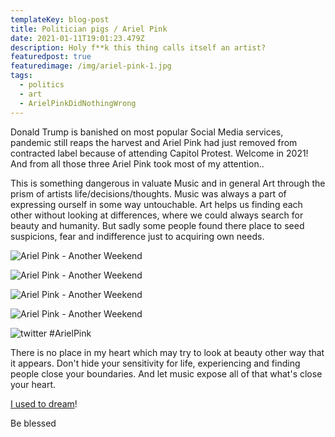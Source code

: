 ```yaml
---
templateKey: blog-post
title: Politician pigs / Ariel Pink
date: 2021-01-11T19:01:23.479Z
description: Holy f**k this thing calls itself an artist?
featuredpost: true
featuredimage: /img/ariel-pink-1.jpg
tags:
  - politics
  - art
  - ArielPinkDidNothingWrong
---
```

Donald Trump is banished on most popular Social Media services, pandemic still reaps the harvest and Ariel Pink had just removed from contracted label because of attending Capitol Protest. Welcome in 2021! And from all those three Ariel Pink took most of my attention..

This is something dangerous in valuate Music and in general Art through the prism of artists life/decisions/thoughts. Music was always a part of expressing ourself in some way untouchable. Art helps us finding each other without looking at differences, where we could always search for beauty and humanity. But sadly some people found there place to seed suspicions, fear and indifference just to acquiring own needs. 

![Ariel Pink - Another Weekend](/img/ss1.png "SS1")

![Ariel Pink - Another Weekend](/img/ss2.png "SS2")

![Ariel Pink - Another Weekend](/img/ss4.png "SS3")

![Ariel Pink - Another Weekend](/img/ss5.png "SS4")

![twitter #ArielPink](/img/sst1.png "SS5")

There is no place in my heart which may try to look at beauty other way that it appears. Don't hide your sensitivity for life, experiencing and finding people close your boundaries. And let music expose all of that what's close your heart. 

[I used to dream](https://www.youtube.com/watch?v=YXKLqVCz8SA)!

Be blessed